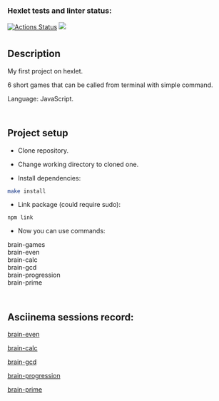 ### Hexlet tests and linter status:
[![Actions Status](https://github.com/Fox-Hex/frontend-project-44/workflows/hexlet-check/badge.svg)](https://github.com/Fox-Hex/frontend-project-44/actions)
<a href="https://codeclimate.com/github/Fox-Hex/frontend-project-44/maintainability"><img src="https://api.codeclimate.com/v1/badges/08034d267ee2e831e711/maintainability" /></a>

#
## Description
My first project on hexlet.

6 short games that can be called from terminal with simple command.

Language: JavaScript.
<br><br>
#
## Project setup
- Clone repository.

- Change working directory to cloned one.

- Install dependencies:
```bash
make install
```
- Link package (could require sudo):

```
npm link
```
- Now you can use commands:<br>

brain-games<br>
brain-even<br>
brain-calc<br>
brain-gcd<br>
brain-progression<br>
brain-prime<br>
<br>
#
## Asciinema sessions record:

<a href="https://asciinema.org/a/AcxkclJDyneagXuWvUovJK93Z">brain-even</a>

<a href="https://asciinema.org/a/HOUDMDuwrcmyHK2Zoeqszp3XU">brain-calc</a>

<a href="https://asciinema.org/a/cEL4bZRABc6ek3XLYfXUVkyYQ">brain-gcd</a>

<a href="https://asciinema.org/a/z1GWl4KS6GFejnbapkBF5sblN">brain-progression</a>

<a href="https://asciinema.org/a/Y1tKCzg4miwGWMdJnyOtrbYzv">brain-prime</a>
